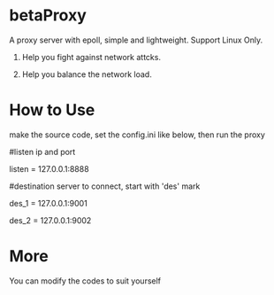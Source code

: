 # betaProxy
A proxy server with epoll, simple and lightweight. Support Linux Only.

1) Help you fight against network attcks.

2) Help you balance the network load.

# How to Use
make the source code, set the config.ini like below, then run the proxy

#listen ip and port

listen = 127.0.0.1:8888

#destination server to connect, start with 'des' mark

des_1	= 127.0.0.1:9001

des_2	= 127.0.0.1:9002


# More
You can modify the codes to suit yourself

